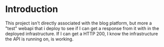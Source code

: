 # Introduction
This project isn't directly associated with the blog platform, but more a "test" webapi that i deploy to see if I can get a response from it with in the deployed infrastructure. If I can get a HTTP 200, I know the infrastructure the API is running on, is working.